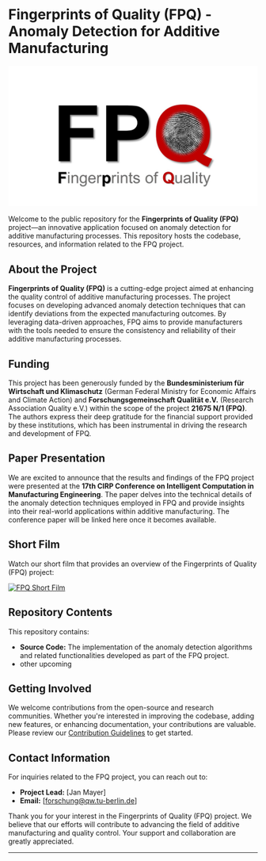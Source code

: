 # Fingerprints of Quality (FPQ) - Anomaly Detection for Additive Manufacturing

![FPQ Logo](logo.jpg) 

Welcome to the public repository for the **Fingerprints of Quality (FPQ)** project—an innovative application focused on anomaly detection for additive manufacturing processes. This repository hosts the codebase, resources, and information related to the FPQ project.

## About the Project

**Fingerprints of Quality (FPQ)** is a cutting-edge project aimed at enhancing the quality control of additive manufacturing processes. The project focuses on developing advanced anomaly detection techniques that can identify deviations from the expected manufacturing outcomes. By leveraging data-driven approaches, FPQ aims to provide manufacturers with the tools needed to ensure the consistency and reliability of their additive manufacturing processes.

## Funding

This project has been generously funded by the **Bundesministerium für Wirtschaft und Klimaschutz** (German Federal Ministry for Economic Affairs and Climate Action) and **Forschungsgemeinschaft Qualität e.V.** (Research Association Quality e.V.) within the scope of the project **21675 N/1 (FPQ)**. The authors express their deep gratitude for the financial support provided by these institutions, which has been instrumental in driving the research and development of FPQ.

## Paper Presentation

We are excited to announce that the results and findings of the FPQ project were presented at the **17th CIRP Conference on Intelligent Computation in Manufacturing Engineering**. The paper delves into the technical details of the anomaly detection techniques employed in FPQ and provide insights into their real-world applications within additive manufacturing. The conference paper will be linked here once it becomes available.

## Short Film

Watch our short film that provides an overview of the Fingerprints of Quality (FPQ) project:

[![FPQ Short Film](film_thumbnail.png)](https://www.youtube.com/watch?v=WUcvvYLxRxw&ab_channel=FachgebietQualit%C3%A4tswissenschaft%28TUBerlin%29) 

## Repository Contents

This repository contains:

- **Source Code:** The implementation of the anomaly detection algorithms and related functionalities developed as part of the FPQ project.
- other upcoming 

## Getting Involved

We welcome contributions from the open-source and research communities. Whether you're interested in improving the codebase, adding new features, or enhancing documentation, your contributions are valuable. Please review our [Contribution Guidelines](CONTRIBUTING.md) to get started.

## Contact Information

For inquiries related to the FPQ project, you can reach out to:

- **Project Lead:** [Jan Mayer]
- **Email:** [forschung@qw.tu-berlin.de]

Thank you for your interest in the Fingerprints of Quality (FPQ) project. We believe that our efforts will contribute to advancing the field of additive manufacturing and quality control. Your support and collaboration are greatly appreciated.

---
